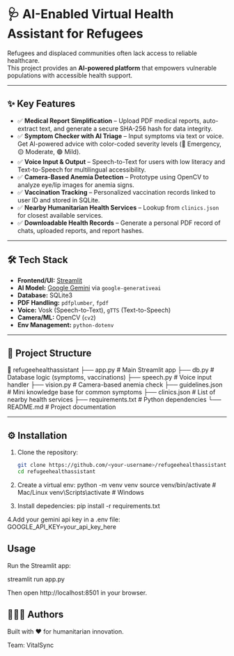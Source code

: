 # 🩺 AI-Enabled Virtual Health Assistant for Refugees

Refugees and displaced communities often lack access to reliable healthcare.  
This project provides an **AI-powered platform** that empowers vulnerable populations with accessible health support.  

---

## ✨ Key Features

- ✅ **Medical Report Simplification** – Upload PDF medical reports, auto-extract text, and generate a secure SHA-256 hash for data integrity.  
- ✅ **Symptom Checker with AI Triage** – Input symptoms via text or voice. Get AI-powered advice with color-coded severity levels (🔴 Emergency, 🟡 Moderate, 🟢 Mild).  
- ✅ **Voice Input & Output** – Speech-to-Text for users with low literacy and Text-to-Speech for multilingual accessibility.  
- ✅ **Camera-Based Anemia Detection** – Prototype using OpenCV to analyze eye/lip images for anemia signs.  
- ✅ **Vaccination Tracking** – Personalized vaccination records linked to user ID and stored in SQLite.  
- ✅ **Nearby Humanitarian Health Services** – Lookup from `clinics.json` for closest available services.  
- ✅ **Downloadable Health Records** – Generate a personal PDF record of chats, uploaded reports, and report hashes.  

---

## 🛠️ Tech Stack

- **Frontend/UI:** [Streamlit](https://streamlit.io/)  
- **AI Model:** [Google Gemini](https://ai.google.dev/) via `google-generativeai`  
- **Database:** SQLite3  
- **PDF Handling:** `pdfplumber`, `fpdf`  
- **Voice:** Vosk (Speech-to-Text), `gTTS` (Text-to-Speech)  
- **Camera/ML:** OpenCV (`cv2`)  
- **Env Management:** `python-dotenv`  

---

## 📂 Project Structure

📁 refugeehealthassistant
├── app.py # Main Streamlit app
├── db.py # Database logic (symptoms, vaccinations)
├── speech.py # Voice input handler
├── vision.py # Camera-based anemia check
├── guidelines.json # Mini knowledge base for common symptoms
├── clinics.json # List of nearby health services
├── requirements.txt # Python dependencies
└── README.md # Project documentation


---

## ⚙️ Installation

1. Clone the repository:
   ```bash
   git clone https://github.com/<your-username>/refugeehealthassistant.git
   cd refugeehealthassistant
2. Create a virtual env:
   python -m venv venv
   source venv/bin/activate   # Mac/Linux
   venv\Scripts\activate      # Windows
   
3. Install depedencies:
    pip install -r requirements.txt
   
4.Add your gemini api key in a .env file:
  GOOGLE_API_KEY=your_api_key_here

## Usage

  Run the Streamlit app:

  streamlit run app.py


  Then open http://localhost:8501
  in your browser.


## 👨‍👩‍👧 Authors

Built with ❤️ for humanitarian innovation.

Team: VitalSync

